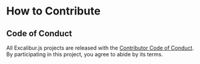 # How to Contribute

## Code of Conduct

All Excalibur.js projects are released with the [Contributor Code of Conduct](https://github.com/excaliburjs/Excalibur/blob/master/.github/CODE_OF_CONDUCT.md). By participating in this project, you agree to abide by its terms.
